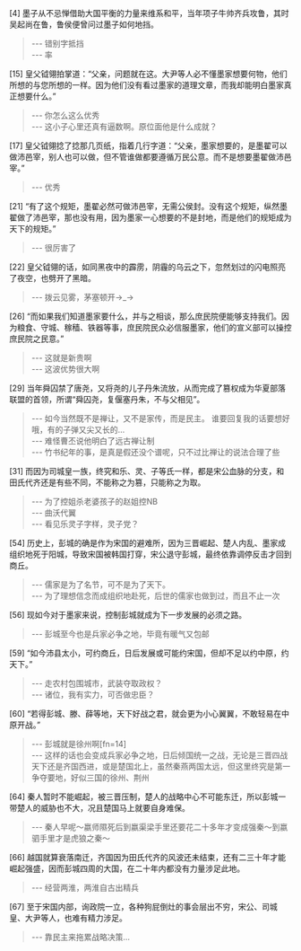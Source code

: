 
[4] 墨子从不忌惮借助大国平衡的力量来维系和平，当年项子牛帅齐兵攻鲁，其时吴起尚在鲁，鲁侯便曾问过墨子如何地挡。
>--- 错别字抵挡<br>
>--- 率<br>

[15] 皇父钺翎拍掌道：“父亲，问题就在这。大尹等人必不懂墨家想要何物，他们所想的与您所想的一样。因为他们没有看过墨家的道理文章，而我却能明白墨家真正想要什么。”
>--- 你怎么这么优秀<br>
>--- 这小子心里还真有逼数啊。原位面他是什么成就？<br>

[17] 皇父钺翎捻了捻那几页纸，指着几行字道：“父亲，墨家想要的，是墨翟可以做沛邑宰，别人也可以做，但不管谁做都要遵循万民公意。而不是想要墨翟做沛邑宰。”
>--- 优秀<br>

[21] “有了这个规矩，墨翟必然可做沛邑宰，无需公侯封。没有这个规矩，纵然墨翟做了沛邑宰，那也没有用，因为墨家一心想要的不是封地，而是他们的规矩成为天下的规矩。”
>--- 很厉害了<br>

[22] 皇父钺翎的话，如同黑夜中的霹雳，阴霾的乌云之下，忽然划过的闪电照亮了夜空，也劈开了黑暗。
>--- 拨云见雾，茅塞顿开→_→<br>

[26] “而如果我们知道墨家要什么，并与之相谈，那么庶民院便能够支持我们。因为粮食、守城、稼穑、铁器等事，庶民院民众必信服墨家，他们的宣义部可以操控庶民院之民意。”
>--- 这就是新贵啊<br>
>--- 这波优势很大啊<br>

[29] 当年舜囚禁了唐尧，又将尧的儿子丹朱流放，从而完成了篡权成为华夏部落联盟的首领，所谓“舜囚尧，复偃塞丹朱，不与父相见”。
>--- 如今当然既不是禅让，又不是家传，而是民主。
谁要回复我的话要想好哦，有的子弹又尖又长的…<br>
>--- 难怪曹丕说他明白了远古禅让制<br>
>--- 竹书纪年的事，是真是假还没个谱呢，只不过比禅让的说法合理了些<br>

[31] 而因为司城皇一族，终究和乐、灵、子等氏一样，都是宋公血脉的分支，和田氏代齐还是有些不同，不能称之为篡，只能称之为取。
>--- 为了控姐杀老婆孩子的赵姐控NB<br>
>--- 曲沃代翼<br>
>--- 看见乐灵子字样，灵子党？<br>

[54] 历史上，彭城的确是作为宋国的避难所，因为三晋崛起、楚人内乱、墨家成组织地死于阳城，导致宋国被韩国打穿，宋公退守彭城，最终依靠调停反击才回到商丘。
>--- 儒家是为了名节，可不是为了天下。<br>
>--- 为了理想信念而成组织地赴死，后世的儒家也做到过，而且不止一次<br>

[56] 现如今对于墨家来说，控制彭城就成为下一步发展的必须之路。
>--- 彭城至今也是兵家必争之地，毕竟有暖气又包邮<br>

[59] “如今沛县太小，可约商丘，日后发展或可能约宋国，但却不足以约中原，约天下。”
>--- 走农村包围城市，武装夺取政权？<br>
>--- 诸位，我有实力，可否做忠臣？<br>

[60] “若得彭城、滕、薛等地，天下好战之君，就会更为小心翼翼，不敢轻易在中原开战。”
>--- 彭城就是徐州啊[fn=14]<br>
>--- 这样的话也会变成兵家必争之地，日后倾国统一之战，无论是三晋四战天下还是齐国西进，或是楚国北上，虽然秦燕两国太远，但这里终究是第一争夺要地，好似三国的徐州、荆州<br>

[64] 秦人暂时不能崛起，被三晋压制，楚人的战略中心不可能东迁，所以彭城一带楚人的威胁也不大，况且楚国马上就要自身难保。
>--- 秦人早呢～嬴师隰死后到嬴渠梁手里还要花二十多年才变成强秦～到嬴驷手里才是虎狼之秦～<br>

[66] 越国就算衰落南迁，齐国因为田氏代齐的风波还未结束，还有二三十年才能崛起强盛，因而彭城四周的大国，在二十年内都没有力量涉足此地。
>--- 经营两淮，两淮自古出精兵<br>

[67] 至于宋国内部，询政院一立，各种狗屁倒灶的事会层出不穷，宋公、司城皇、大尹等人，也难有精力涉足。
>--- 靠民主来拖累战略决策…<br>
